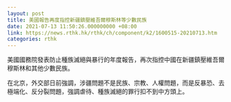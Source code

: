 ```yaml
---
layout: post
title: 美國報告再度指控新疆鎮壓維吾爾穆斯林等少數民族
date: 2021-07-13 11:50:26.000000000 +08:00
link: https://news.rthk.hk/rthk/ch/component/k2/1600515-20210713.htm
categories: rthk
---
```


美國國務院發表防止種族滅絕與暴行的年度報告，再次指控中國在新疆鎮壓維吾爾穆斯林和其他少數民族。

在北京，外交部日前強調，涉疆問題不是民族、宗教、人權問題，而是反暴恐、去極端化、反分裂問題，強調虐待、種族滅絕的罪行扣不到中方頭上。
